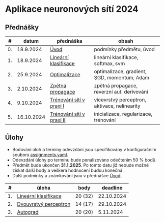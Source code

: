 # Aplikace neuronových sítí 2024


## Přednášky

| #  | datum      | přednáška                                          | obsah                                        |
|----|------------|----------------------------------------------------|----------------------------------------------|
| 0. | 18.9.2024  | [Úvod](slides/ans-00-intro.pdf)                    | podmínky předmětu, úvod                      |
| 1. | 18.9.2024  | [Lineární klasifikace](slides/ans-01-linear.pdf)   | lineární klasifikace, softmax, svm           |
| 2. | 25.9.2024  | [Optimalizace](slides/ans-02-optimization.pdf)     | optimalizace, gradient, SGD, momentum, Adam  |
| 3. | 2.10.2024  | [Zpětná propagace](slides/ans-03-backprop.pdf)     | zpětná propagace, reverzní aut. derivování   |
| 4. | 9.10.2024  | [Trénování sítí v praxi I](slides/ans-04-mlp.pdf)  | vícevrstvý perceptron, aktivace, nelinearity |
| 5. | 16.10.2024 | [Trénování sítí v praxi II](slides/ans-04-mlp.pdf) | inicializace, regularizace, trénování        |


## Úlohy

- Bodování úloh a termíny odevzdání jsou specifikovány v konfiguračním souboru [assignments.yaml](assignments.yaml).
- Odevzdání úlohy po termínu bude penalizováno odečtením 50 % bodů.
- Předmět bude ukončen **31.1.2025**. Po tomto datu již nebude možné získat další body a veškerá hodnocení budou konečná.
- Další podmínky a známkování jsou v přednášce [Úvod](slides/ans-00-intro.pdf).

| #  | úloha                                                           | body    | deadline   |
|----|-----------------------------------------------------------------|---------|------------|
| 1. | [Lineární klasifikace](assignments/linear_classification.ipynb) | 20 (32) | 22.10.2024 |
| 2. | [Dvouvrstvý perceptron](assignments/two_layer_perceptron.ipynb) | 14 (17) | 29.10.2024 |
| 3. | [Autograd](assignments/autograd.ipynb)                          | 20 (20) | 5.11.2024  |
